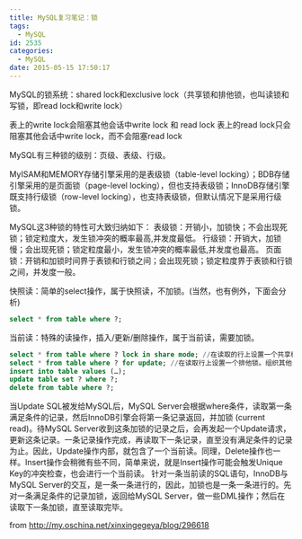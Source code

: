 ```yaml
---
title: MySQL复习笔记：锁
tags:
  - MySQL
id: 2535
categories:
  - MySQL
date: 2015-05-15 17:50:17
---
```


MySQL的锁系统：shared lock和exclusive lock（共享锁和排他锁，也叫读锁和写锁，即read lock和write lock）

表上的write lock会阻塞其他会话中write lock 和 read lock
表上的read lock只会阻塞其他会话中write lock，而不会阻塞read lock

MySQL有三种锁的级别：页级、表级、行级。

MyISAM和MEMORY存储引擎采用的是表级锁（table-level locking）；BDB存储引擎采用的是页面锁（page-level locking），但也支持表级锁；InnoDB存储引擎既支持行级锁（row-level locking），也支持表级锁，但默认情况下是采用行级锁。

MySQL这3种锁的特性可大致归纳如下：
表级锁：开销小，加锁快；不会出现死锁；锁定粒度大，发生锁冲突的概率最高,并发度最低。
行级锁：开销大，加锁慢；会出现死锁；锁定粒度最小，发生锁冲突的概率最低,并发度也最高。
页面锁：开销和加锁时间界于表锁和行锁之间；会出现死锁；锁定粒度界于表锁和行锁之间，并发度一般。

快照读：简单的select操作，属于快照读，不加锁。(当然，也有例外，下面会分析)
```sql
select * from table where ?;
```


当前读：特殊的读操作，插入/更新/删除操作，属于当前读，需要加锁。
```sql
select * from table where ? lock in share mode; //在读取的行上设置一个共享模式的锁。这个共享锁允许其它session读取数据但不允许修改它。 行读取的是最新的数据，如果他被其它事务使用中而没有提交，读取锁将被阻塞直到那个事务结束。
select * from table where ? for update; //在读取行上设置一个排他锁。组织其他session读取或者写入行数据
insert into table values (…);
update table set ? where ?;
delete from table where ?;
```

当Update SQL被发给MySQL后，MySQL Server会根据where条件，读取第一条满足条件的记录，然后InnoDB引擎会将第一条记录返回，并加锁 (current read)。待MySQL Server收到这条加锁的记录之后，会再发起一个Update请求，更新这条记录。一条记录操作完成，再读取下一条记录，直至没有满足条件的记录为止。因此，Update操作内部，就包含了一个当前读。同理，Delete操作也一样。Insert操作会稍微有些不同，简单来说，就是Insert操作可能会触发Unique Key的冲突检查，也会进行一个当前读。
针对一条当前读的SQL语句，InnoDB与MySQL Server的交互，是一条一条进行的，因此，加锁也是一条一条进行的。先对一条满足条件的记录加锁，返回给MySQL Server，做一些DML操作；然后在读取下一条加锁，直至读取完毕。

from http://my.oschina.net/xinxingegeya/blog/296618